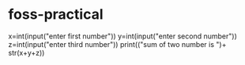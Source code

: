 # foss-practical
x=int(input("enter first number"))
y=int(input("enter second number"))
z=int(input("enter third number"))
print(("sum of two number is ")+ str(x+y+z))
